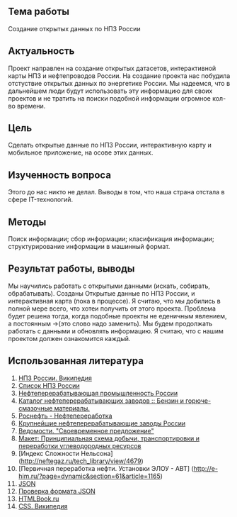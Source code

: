 ## Тема работы
Создание открытых данных по НПЗ России

## Актуальность 
Проект направлен на создание открытых датасетов, интерактивной карты НПЗ и нефтепроводов России. На создание проекта нас побудила отстуствие открытых данных по энергетике России. Мы надеемся, что в дальнейшем люди будут использовать эту информацию для своих проектов и не тратить на поиски подобной информации огромное кол-во времени.

## Цель 
Сделать открытые данные по НПЗ России, интерактивную карту и мобильное приложение, на осове этих данных.

## Изученность вопроса
Этого до нас никто не делал. Выводы в том, что наша страна отстала в сфере IT-технологий.

## Методы
Поиск информации; сбор информации; класификация информации; структурирование информации в машинный формат.

## Результат работы, выводы
Мы научились работать с открытыми данными (искать, собирать, обрабатывать). Созданы Открытые данные по НПЗ России, и интерактивная карта (пока в процессе). Я считаю, что мы добились в полной мере всего, что хотеи получить от этого проекта. Проблема будет решена тогда, когда подобные проекты не еденичным явлением, а постоянным ->(это слово надо заменить). Мы будем продолжать работать с данными и обновлять информацию. Я считаю, что с нашим проектом должен ознакомится каждый. 

## Использованная литература

 1. [НПЗ России. Википедия](http://ru.wikipedia.org/wiki/%D0%9D%D0%B5%D1%84%D1%82%D1%8F%D0%BD%D0%B0%D1%8F_%D0%BF%D1%80%D0%BE%D0%BC%D1%8B%D1%88%D0%BB%D0%B5%D0%BD%D0%BD%D0%BE%D1%81%D1%82%D1%8C_%D0%A0%D0%BE%D1%81%D1%81%D0%B8%D0%B8)
 1. [Список НПЗ России](http://www.wiki-prom.ru/20otrasl.html)
 1. [Нефтеперерабатывающая промышленность России](http://ru.wikipedia.org/wiki/Нефтеперерабатывающая_промышленность_России)
 1. [Каталог нефтеперерабатывающих заводов :: Бензин и горюче-смазочные материалы.](http://www.benzol.ru/npz/?status=2&page=1)
 1. [Роснефть - Нефтепереработка](http://www.rosneft.ru/Downstream/refining/)
 1. [Крупнейшие нефтеперерабатывающие заводы России](http://neftegas.info/engine/info/krupnjejshije-njeftjepjerjerabatyvajushhije-zavody-rossii)
 1. [Ведомости. "Своевременное предложение"](http://tbu.com.ua/digest/svoevremennoe_predlojenie.html)
 1. [Макет: Принципиальная схема добычи, транспортировки и переработки углеводородных ресурсов](http://www.maket-russia.ru/portfolio/portfolio-uchebnye-makety-i-modeli/maket-printsipialnaya-skhema-dobychi-transportirovki-i-pererabotki-uglevodorodnykh-resursov/)
 1. [Индекс Сложности Нельсона] (http://neftegaz.ru/tech_library/view/4679)
 1. [Первичная переработка нефти. Установки ЭЛОУ - АВТ] (http://e-him.ru/?page=dynamic&section=61&article=1165) 
 1. [JSON](http://ru.wikipedia.org/wiki/JSON) 
 1. [Проверка формата JSON](http://jsonformatter.curiousconcept.com/)
 1. [HTMLBook.ru](http://htmlbook.ru/html5)
 1. [CSS. Википедия](http://ru.wikipedia.org/wiki/%D0%9A%D0%B0%D1%81%D0%BA%D0%B0%D0%B4%D0%BD%D1%8B%D0%B5_%D1%82%D0%B0%D0%B1%D0%BB%D0%B8%D1%86%D1%8B_%D1%81%D1%82%D0%B8%D0%BB%D0%B5%D0%B9)
